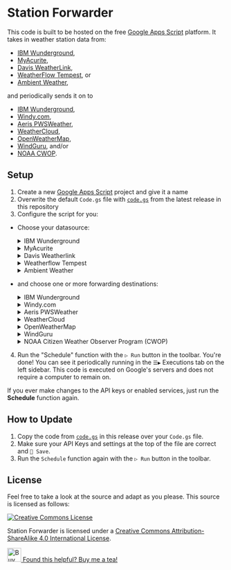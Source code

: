 # Station Forwarder

This code is built to be hosted on the free [Google Apps Script](https://developers.google.com/apps-script) platform. It takes in weather station data from:

- [IBM Wunderground](https://wunderground.com/member/api-keys),
- [MyAcurite](https://myacurite.com/),
- [Davis WeatherLink](https://weatherlink.com/),
- [WeatherFlow Tempest](https://tempestwx.com/), or
- [Ambient Weather](https://ambientweather.net/),

and periodically sends it on to

- [IBM Wunderground](https://wunderground.com/pws/overview),
- [Windy.com](https://stations.windy.com/),
- [Aeris PWSWeather](https://pwsweather.com/),
- [WeatherCloud](https://weathercloud.com/),
- [OpenWeatherMap](https://openweathermap.org/stations),
- [WindGuru](https://www.windguru.cz/map/station/), and/or
- [NOAA CWOP](https://madis.ncep.noaa.gov/madis_cwop.shtml).

## Setup

1. Create a new [Google Apps Script](https://script.google.com/) project and give it a name
2. Overwrite the default `Code.gs` file with [`code.gs`](https://github.com/leoherzog/WundergroundStationForwarder/blob/latest/code.gs) from the latest release in this repository
3. Configure the script for you:

- Choose your datasource:

  <details>
    <summary>IBM Wunderground</summary>

  Uses the [IBM Wunderground](https://wunderground.com/member/api-keys) API.

  <small>Note: Unfortunately, it looks like the new Wunderground API keys have started expiring 6 months after being generated, so you may need to replace the key if that happens.</small>

  - Set the `datasource` to `ibm` on line 10
  - Set your `ibmAPIKey` on line 12
  - Set your `ibmStationId` on line 13
  </details>
  <details>
    <summary>MyAcurite</summary>

  Experimental. Uses the undocumented [MyAcurite](https://myacurite.com/) private API.

  - Set the `datasource` to `acurite` on Line 10
  - Set your `acuriteUsername` on Line 15
  - Set your `acuritePassword` on line 16
  - Set your `acuriteHubName` (the user-set name on the internet-connected receiver) on line 17
  - Set your `acuriteStationName` (the user-set name of the outdoor sensor/station) on line 18
  </details>
  <details>
    <summary>Davis Weatherlink</summary>

  Uses the [Davis Weatherlink](https://weatherlink.com/account) API v2.

  - Set the `datasource` to `davis` on line 10
  - Set your `davisApiKey` on line 20
  - Set your `davisApiSecret` on line 21
  - Set your `davisStationName` on line 22
  </details>
  <details>
    <summary>Weatherflow Tempest</summary>

  Uses a [Weatherflow Tempest Personal Use Token](https://tempestwx.com/settings/tokens).

  - Set the `datasource` to `weatherflow` on Line 10
  - Set your `weatherflowPUT` on line 24
  - Set your `weatherflowSationId` on Line 25
  </details>
  <details>
    <summary>Ambient Weather</summary>

  Uses the [Ambient Weather](https://ambientweather.net/account) API.

  - Set the `datasource` to `ambient` on Line 10
  - Set your `ambientWeatherStationName` on line 27
  - Set your `ambientWeatherApiKey` on Line 28
  </details>

- and choose one or more forwarding destinations:

  <details>
    <summary>IBM Wunderground</summary>

  To send to [Wunderground](https://support.weather.com/s/article/PWS-Upload-Protocol):

  - Set `updateWunderground` to `true` on Line 32
  - Set your `wundergroundAPIKey` on Line 33
  - Set your `wundergroundStationId` on line 34
  </details>
  <details>
    <summary>Windy.com</summary>

  To send to [Windy.com](https://community.windy.com/topic/8168/report-your-weather-station-data-to-windy):

  - Set `updateWindy` to `true` on Line 36
  - Set your `windyAPIKey` on Line 37
  - Set your `windyStationId` on line 38. It's likely `0`, `1`, `2`, etc.
  </details>
  <details>
    <summary>Aeris PWSWeather</summary>

  To send to [PWSWeather](https://dashboard.pwsweather.com/):

  - Set `updatePWSWeather` to `true` on Line 40
  - Set your `pwsWeatherAPIKey` from your station's admin page on line 41
  - Set your `pwsWeatherStationID` on Line 42
  </details>
  <details>
    <summary>WeatherCloud</summary>

  To send to [WeatherCloud](https://app.weathercloud.net/):

  Retrieve your station's ID and API Key by going to [your Devices](https://app.weathercloud.net/devices), then clicking Settings → 🔌 Link on your station.

  - Set `updateWeatherCloud` to `true` on Line 44
  - Set your `weathercloudStationId` on line 45
  - Set your `weathercloudAPIKey` on Line 46
  - Set whether or not you have a WeatherCloud Pro or Premium account with `hasWeatherCloudPro` as `true` or `false` on line 47
  </details>
  <details>
    <summary>OpenWeatherMap</summary>

  Creation of a new OpenWeatherMap station must be done by API, not on the OpenWeatherMap website. More information is available in [the OpenWeatherMap Station API documentation](https://openweathermap.org/stations#create_station). The basic concept for what must be done is available in the `createNewOWMStation_()` function. Remove the `_` character from the name of that function to make it selectable from the `▷ Run` button in the toolbar. If you do so, make sure you note your new station's ID and other details in the log (available in the Executions tab in the sidebar after running!), then:

  - Set `updateOpenWeatherMap` to `true` on Line 49
  - Set `openWeatherMapAPIKey` to your [API Key](https://home.openweathermap.org/api_keys) on Line 50
  - Set your `openWeatherMapStationId` to [your OpenWeatherMap station's `external_id`](https://openweathermap.org/stations#create_station) on line 51
  </details>
  <details>
    <summary>WindGuru</summary>

  Send to [WindGuru](https://www.windguru.cz/map/station/):

  Start by [registering a new "Other / Upload API" station](https://stations.windguru.cz/register.php?id_type=16), then:

  - Set `updateWindGuru` to `true` on Line 53
  - Set `windGuruStationUID` to your chosen [station UID](https://stations.windguru.cz/) on Line 54
  - Set your `windGuruStationPassword` to your chosen [station API password](https://stations.windguru.cz/) (note, not your _account's_ password) on line 55
  </details>
  <details>
    <summary>NOAA Citizen Weather Observer Program (CWOP)</summary>

  Send to [CWOP](https://madis.ncep.noaa.gov/madis_cwop.shtml). Start by [registering for a new station](https://madis.ncep.noaa.gov/madis_cwop.shtml), then when you receive your email:

  - Set `updateCWOP` to `true` on Line 57
  - Set `cwopStationIDOrHamCallsign` to your assigned CWOP station ID that you received via email on Line 58
  - If you are using your ham radio callsign as your station ID and you have received a validation code from NOAA CWOP support, set `cwopValidationCode` to your validation code on Line 59
  </details>

4. Run the "Schedule" function with the `▷ Run` button in the toolbar. You're done! You can see it periodically running in the `☰▶` Executions tab on the left sidebar. This code is executed on Google's servers and does not require a computer to remain on.

If you ever make changes to the API keys or enabled services, just run the **Schedule** function again.

## How to Update

1. Copy the code from [`code.gs`](https://github.com/leoherzog/WundergroundStationForwarder/blob/latest/code.gs) in this release over your `Code.gs` file.
2. Make sure your API Keys and settings at the top of the file are correct and `💾 Save`.
3. Run the `Schedule` function again with the `▷ Run` button in the toolbar.

## License

Feel free to take a look at the source and adapt as you please. This source is licensed as follows:

[![Creative Commons License](https://i.creativecommons.org/l/by-sa/4.0/88x31.png)](http://creativecommons.org/licenses/by-sa/4.0/)

Station Forwarder is licensed under a [Creative Commons Attribution-ShareAlike 4.0 International License](http://creativecommons.org/licenses/by-sa/4.0/).

<a href="https://herzog.tech/$" target="_blank">
  <picture>
    <source media="(prefers-color-scheme: dark)" srcset="https://herzog.tech/signature/mug-tea-saucer-solid-light.svg.png">
    <source media="(prefers-color-scheme: light)" srcset="https://herzog.tech/signature/mug-tea-saucer-solid.svg.png">
    <img src="https://herzog.tech/signature/mug-tea-saucer-solid.svg.png" alt="Buy Me A Tea" width="32px">
  </picture>
  Found this helpful? Buy me a tea!
</a>
